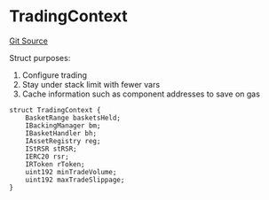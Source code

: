 # TradingContext
[Git Source](https://github.com/larrythecucumber321/protocol/blob/77d337b8595ba96d069ded321419b36a61984170/contracts/p1/mixins/RecollateralizationLib.sol)

Struct purposes:
1. Configure trading
2. Stay under stack limit with fewer vars
3. Cache information such as component addresses to save on gas


```solidity
struct TradingContext {
    BasketRange basketsHeld;
    IBackingManager bm;
    IBasketHandler bh;
    IAssetRegistry reg;
    IStRSR stRSR;
    IERC20 rsr;
    IRToken rToken;
    uint192 minTradeVolume;
    uint192 maxTradeSlippage;
}
```

